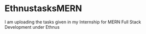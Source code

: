 # EthnustasksMERN
I am uploading the tasks given in my Internship for MERN Full Stack Development under Ethnus
